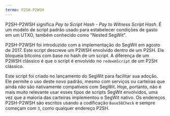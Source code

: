 ```yaml
---
termo: P2SH-P2WSH
---
```


P2SH-P2WSH significa *Pay to Script Hash - Pay to Witness Script Hash*. É um modelo de script padrão usado para estabelecer condições de gasto em um UTXO, também conhecido como "Nested SegWit".

P2SH-P2WSH foi introduzido com a implementação do SegWit em agosto de 2017. Este script descreve um P2WSH envolvido dentro de um P2SH. Ele bloqueia bitcoins com base no hash de um script. A diferença de um P2WSH clássico é que o script é envolvido no `redeemScript` de um P2SH clássico.

Este script foi criado no lançamento do SegWit para facilitar sua adoção. Ele permite o uso deste novo padrão, mesmo com serviços ou carteiras que ainda não são nativamente compatíveis com SegWit. Hoje, portanto, não é mais muito relevante usar esses tipos de scripts SegWit envolvidos, uma vez que a maioria das carteiras implementou o SegWit nativo. Os endereços P2SH-P2WSH são escritos usando a codificação `Base58Check` e sempre começam com `3`, como qualquer endereço P2SH.